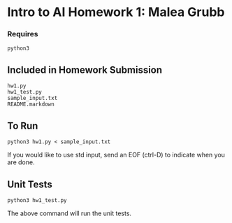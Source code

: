 # Intro to AI Homework 1: Malea Grubb

### Requires

    python3

## Included in Homework Submission

    hw1.py
    hw1_test.py
    sample_input.txt
    README.markdown

## To Run

    python3 hw1.py < sample_input.txt

If you would like to use std input, send an EOF (ctrl-D)
to indicate when you are done.

## Unit Tests

    python3 hw1_test.py

The above command will run the unit tests.
